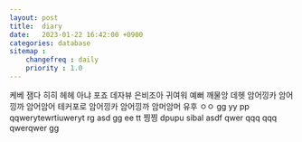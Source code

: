 ```yaml
---
layout: post
title:  diary
date:   2023-01-22 16:42:00 +0900
categories: database
sitemap :
    changefreq : daily
    priority : 1.0
---
```

 케베 잼다 히히 헤헤 아냐 포죠 데자뷰 은비조아 귀여워 예뻐 깨물앙 데헷
 암어낑카 암어낑까 암어암어 테커포로 암어낑카 암어낑까 암머암머 
 유후 ㅇㅇ gg yy pp qqwerytewrtiuweryt rg asd
 gg ee tt 찡찡 dpupu sibal asdf qwer qqq qqq
 qwerqwer gg
